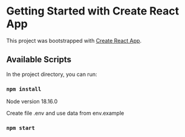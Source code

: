 # Getting Started with Create React App

This project was bootstrapped with [Create React App](https://github.com/facebook/create-react-app).

## Available Scripts

In the project directory, you can run:

### `npm install`

Node version 18.16.0


Create file .env and use data from env.example
### `npm start`


